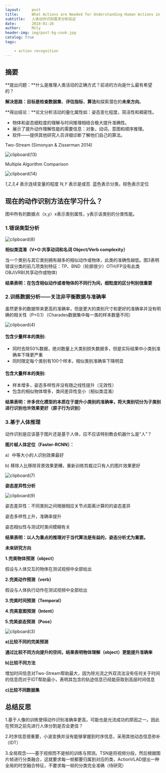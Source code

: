 ```yaml
---
layout:     post
title:      What Actions are Needed for Understanding Human Actions in Videos?
subtitle:   人体动作识别需求分析综述
date:       2018-01-26
author:     Mily
header-img: img/post-bg-cook.jpg
catalog: true
tags:

    - action recognition
---
```


## 摘要

**提出问题：**什么是推理人类活动的正确方式？前进的方向是什么最有希望的？

**解决思路：**目标是检查**数据集**，**评估指标**，**算法**和探索潜在的**未来方向**。

**得出结论：**论文分析活动的量化属性如：姿态变化程度，简洁性和稠密性。

- 物体和姿态细粒度的理解与时间推理相结合极大提升准确性。
- 展示了提升动作理解性能的需要信息：对象，动词，意图和顺序推理。
- 软件——提供其他研究人员详细诊断了解他们自己的算法。

Two-Stream (Simonyan & Zisserman 2014)

![clipboard(13)](/../img/2018-01-26-What-Actions-are-Needed-for-Understanding-Human-Actions-in-Videos/clipboard(13).png)

Multiple Algorithm Comparison

![clipboard(14)](/../img/2018-01-26-What-Actions-are-Needed-for-Understanding-Human-Actions-in-Videos/clipboard(14).png)

*1,2,3,4* 表示连续变量的程度 *N*,*Y* 表示是或否. 蓝色表示分类，棕色表示定位

## **现在的动作识别方法在学习什么？**

图中所有的数据点（x,y）x表示类别属性，y表示该类别的分类性能。

### **1.错误类型分析**

![clipboard(8)](/../img/2018-01-26-What-Actions-are-Needed-for-Understanding-Human-Actions-in-Videos/clipboard(8).png)

**相似类混淆（V+O:共享动词和名词 Object/Verb complexity）**

当一个类别与其它类别拥有越多的相似动作或物体，此类的准确性越低。图3表明错误分类的前几项类别特征：TP、BND（轮廓很少）OTH/FP没有此类OBJ\VRB(共享动作或物体)

**结果表明：在包含相似动作或者物体的不同行为间，细粒度的区分判别很重要**

### **2.训练数据分析——关注非平衡数据与准确率**

虽然更多的数据带来更高的准确率，但是更大的类别尺寸和更好的准确率并没有明确的相关性（P<0.1）（Charades数据集中每一类的样本数量不同）

![clipboard(4)](/../img/2018-01-26-What-Actions-are-Needed-for-Understanding-Human-Actions-in-Videos/clipboard(4).png)

#### **包含少量样本的类别:**

- 同时去除50%数据，绝对数量上大类别损失数据多，但是实际结果中小类别准确率下降更严重
- 同时限定每个类别有100个样本，相似类别准确率下降明显

#### **包含大量样本的类别:**

- 样本增多，姿态多样性并没有随之线性提升（无效性）
- 包含的相似物体增多，类间差异性变小（相似类混淆）

**结果表明：许多优化模型的本质在于提升小类别的准确率，将大类别切分为子类别进行识别也许效果更好（原子行为识别）**

### 3.基于人体推理

动作识别是应该基于图片还是基于人体，应不应该特别教会机器什么是“人”？

**图片帧人体定位（Faster-RCNN）：**

a）中等大小的人识别效果最好

b) 移除人比移除背景效果更糟，重新训练剪裁过只有人的图片效果更好

![clipboard(7)](/../img/2018-01-26-What-Actions-are-Needed-for-Understanding-Human-Actions-in-Videos/clipboard(7).png)

**姿态差异性分析**

![clipboard(9)](/../img/2018-01-26-What-Actions-are-Needed-for-Understanding-Human-Actions-in-Videos/clipboard(9).png)

姿态差异性：不同类别之间根据相应关节点距离计算的的姿态差异

姿态多样性上升，准确率提升

姿态相似性与测试时类间模糊有关

**结果表明：以人为重点的推理对于当代算法是有益的，姿态分析尤为重要。**



**未来研究方向**

**1.完美物体预测（object）**

假设与人体交互的物体在测试视频中全部给出

**2.完美动作预测（verb）**

假设与人体执行动作在测试视频中全部给出

**3.完美时间预测（Temporal）**

**4.完美意图预测（Intent）**

**5.完美姿态预测（Pose）**

![clipboard(3)](/../img/2018-01-26-What-Actions-are-Needed-for-Understanding-Human-Actions-in-Videos/clipboard(3).png)

**a)比较不同的完美预测**

**通过比较不同方向提升的空间，结果表明物体理解（object）更能提升准确率**

**b)比较不同方法**

增加时间信息对Two-Stream帮助最大，因为除光流之外双流法没有任何关于时间的信息而对于IDT帮助最小，表明其包含的轨迹信息已经能获取到高层时间信息

**c)比较不同数据集**

## **总结反思**

1.基于人像的训练使得动作识别准确率更高，可能也是光流成功的原因之一。因此在预测之前先进行人体分割是否会更佳？

2.时序信息很重要，小波变换并没有能够掌握到时序信息，采用其他动态信息弥补（IDT）

3.全局观念——基于视频而不是帧的训练与预测。TSN是将视频分段，然后根据图片帧进行分类融合，这就要求每一帧都要归属到对应的类，ActionVLAD提出一种全局的时空融合特征，不要求每一帧的分类完全准确（待研究）